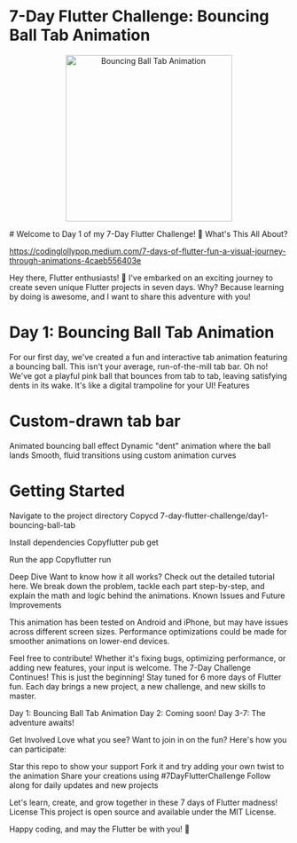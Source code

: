 # 7-Day Flutter Challenge: Bouncing Ball Tab Animation
<p align="center">
  <img src="https://media3.giphy.com/media/v1.Y2lkPTc5MGI3NjExZHdob3B6azk3djgybzFrMmtncmY5OTYzbWZtb3duMjM5YXQ0bXJkbyZlcD12MV9pbnRlcm5hbF9naWZfYnlfaWQmY3Q9Zw/2tjSKFU9iT81zbWU9F/giphy.gif" alt="Bouncing Ball Tab Animation" width="300">
</p>
# Welcome to Day 1 of my 7-Day Flutter Challenge! 🚀
What's This All About?

https://codinglollypop.medium.com/7-days-of-flutter-fun-a-visual-journey-through-animations-4caeb556403e

Hey there, Flutter enthusiasts! 👋 I've embarked on an exciting journey to create seven unique Flutter projects in seven days. Why? Because learning by doing is awesome, and I want to share this adventure with you!
# Day 1: Bouncing Ball Tab Animation
For our first day, we've created a fun and interactive tab animation featuring a bouncing ball. This isn't your average, run-of-the-mill tab bar. Oh no! We've got a playful pink ball that bounces from tab to tab, leaving satisfying dents in its wake. It's like a digital trampoline for your UI!
Features

# Custom-drawn tab bar
Animated bouncing ball effect
Dynamic "dent" animation where the ball lands
Smooth, fluid transitions using custom animation curves

# Getting Started

Navigate to the project directory
Copycd 7-day-flutter-challenge/day1-bouncing-ball-tab

Install dependencies
Copyflutter pub get

Run the app
Copyflutter run


Deep Dive
Want to know how it all works? Check out the detailed tutorial here. We break down the problem, tackle each part step-by-step, and explain the math and logic behind the animations.
Known Issues and Future Improvements

This animation has been tested on Android and iPhone, but may have issues across different screen sizes.
Performance optimizations could be made for smoother animations on lower-end devices.

Feel free to contribute! Whether it's fixing bugs, optimizing performance, or adding new features, your input is welcome.
The 7-Day Challenge Continues!
This is just the beginning! Stay tuned for 6 more days of Flutter fun. Each day brings a new project, a new challenge, and new skills to master.

 Day 1: Bouncing Ball Tab Animation
 Day 2: Coming soon!
 Day 3-7: The adventure awaits!

Get Involved
Love what you see? Want to join in on the fun? Here's how you can participate:

Star this repo to show your support
Fork it and try adding your own twist to the animation
Share your creations using #7DayFlutterChallenge
Follow along for daily updates and new projects

Let's learn, create, and grow together in these 7 days of Flutter madness!
License
This project is open source and available under the MIT License.

Happy coding, and may the Flutter be with you! 💙
